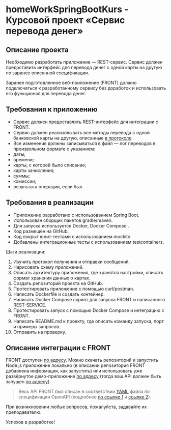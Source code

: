 # homeWorkSpringBootKurs - Курсовой проект «Сервис перевода денег»

## Описание проекта 

Необходимо разработать приложение — REST-сервис. Сервис должен предоставить интерфейс для перевода денег с одной карты на другую по заранее описанной спецификации. 

Заранее подготовленное веб-приложение (FRONT) должно подключаться к разработанному сервису без доработок и использовать его функционал для перевода денег.

## Требования к приложению

- Сервис должен предоставлять REST-интерфейс для интеграции с FRONT.
- Сервис должен реализовывать все методы перевода с одной банковской карты на другую, описанные [в протоколе](https://github.com/netology-code/jd-homeworks/blob/master/diploma/MoneyTransferServiceSpecification.yaml).
- Все изменения должны записываться в файл — лог переводов в произвольном формате с указанием:
 - даты;
 - времени;
 - карты, с которой было списание;
 - карты зачисления;
 - суммы;
 - комиссии;
 - результата операции, если был.

## Требования в реализации

- Приложение разработано с использованием Spring Boot.
- Использован сборщик пакетов gradle/maven.
- Для запуска используется Docker, Docker Compose .
- Код размещён на GitHub.
- Код покрыт юнит-тестами с использованием mockito.
- Добавлены интеграционные тесты с использованием testcontainers.

Шаги реализации:

1. Изучить протокол получения и отправки сообщений.
1. Нарисовать схему приложений.
1. Описать архитектуру приложения, где хранятся настройки, описать формат хранения данных о картах.
1. Создать репозиторий проекта на GitHub.
1. Протестировать приложение с помощью curl/postman.
1. Написать Dockerfile и создать контейнер.
1. Написать Docker Compose  скрипт для запуска FRONT и написанного REST-SERVICE.
1. Протестировать запуск с помощью Docker Compose и интеграцию с FRONT.
1. Написать README.md к проекту, где описать команду запуска, порт и примеры запросов.
1. Отправить на проверку.

## Описание интеграции с FRONT

FRONT доступен [по адресу](https://github.com/serp-ya/card-transfer). Можно скачать репозиторий и запустить Node.js приложение локально (в описании репозитория FRONT добавлена информация, как запустить) или использовать уже развёрнутое демо-приложение [по адресу](https://serp-ya.github.io/card-transfer/) (тогда ваш API должен быть запущен [по адресу](http://localhost:5500/)).
> Весь API FRONT был описан в соответствии [YAML](https://github.com/netology-code/jd-homeworks/blob/master/diploma/MoneyTransferServiceSpecification.yaml)
файла по спецификации OpenAPI (подробнее [по ссылке 1](https://swagger.io/specification/) и [ссылке 2](https://starkovden.github.io/introduction-openapi-and-swagger.html)).

При возникновении любых вопросов, пожалуйста, задавайте их преподавателю. 

Успехов в разработке!
